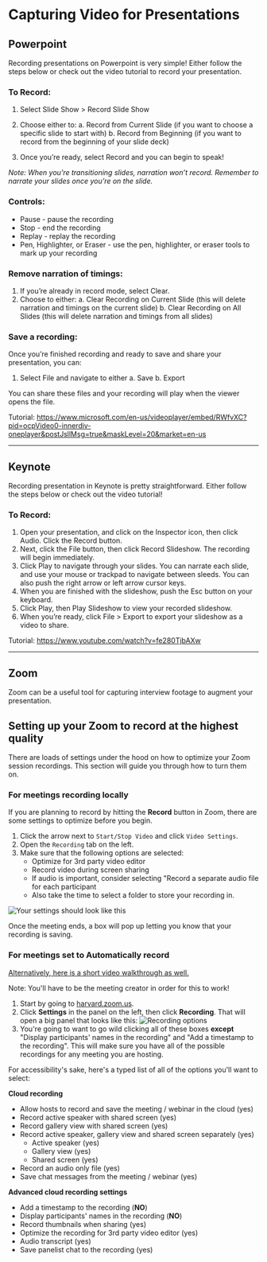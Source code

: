 # Capturing Video for Presentations

## Powerpoint
Recording presentations on Powerpoint is very simple! Either follow the steps below or check out the video tutorial to record your presentation.

### To Record:

1. Select Slide Show > Record Slide Show
1. Choose either to:
a. Record from Current Slide (if you want to choose a specific slide to start with)
b. Record from Beginning (if you want to record from the beginning of your slide deck)

3. Once you’re ready, select Record and you can begin to speak!

*Note: When you’re transitioning slides, narration won’t record. Remember to narrate your slides once you’re on the slide.*

### Controls:
- Pause - pause the recording
- Stop - end the recording
- Replay - replay the recording
- Pen, Highlighter, or Eraser - use the pen, highlighter, or eraser tools to mark up your recording

### Remove narration of timings:

1. If you’re already in record mode, select Clear.
2. Choose to either:
a. Clear Recording on Current Slide (this will delete narration and timings on the current slide)
b. Clear Recording on All Slides (this will delete narration and timings from all slides)

### Save a recording:

Once you’re finished recording and ready to save and share your presentation, you can:

1. Select File and navigate to either
a. Save
b. Export

You can share these files and your recording will play when the viewer opens the file.

Tutorial: 
[https://www.microsoft.com/en-us/videoplayer/embed/RWfvXC?pid=ocpVideo0-innerdiv-oneplayer&postJsllMsg=true&maskLevel=20&market=en-us
](https://www.microsoft.com/en-us/videoplayer/embed/RWfvXC?pid=ocpVideo0-innerdiv-oneplayer&postJsllMsg=true&maskLevel=20&market=en-us)

---

## Keynote
Recording presentation in Keynote is pretty straightforward. Either follow the steps below or check out the video tutorial!

### To Record:

1. Open your presentation, and click on the Inspector icon, then click Audio. Click the Record button.
2. Next, click the File button, then click Record Slideshow. The recording will begin immediately.
3. Click Play to navigate through your slides. You can narrate each slide, and use your mouse or trackpad to navigate between sleeds. You can also push the right arrow or left arrow cursor keys.
4. When you are finished with the slideshow, push the Esc button on your keyboard.
5. Click Play, then Play Slideshow to view your recorded slideshow.
6. When you’re ready, click File > Export to export your slideshow as a video to share.

Tutorial:
https://www.youtube.com/watch?v=fe280TjbAXw

---
## Zoom
Zoom can be a useful tool for capturing interview footage to augment your presentation.

## Setting up your Zoom to record at the highest quality
There are loads of settings under the hood on how to optimize your Zoom session recordings. This section will guide you through how to turn them on.

### For meetings recording locally
If you are planning to record by hitting the **Record** button in Zoom, there are some settings to optimize before you begin.

1. Click the arrow next to `Start/Stop Video` and click `Video Settings`. 
2. Open the `Recording` tab on the left.
3. Make sure that the following options are selected:
    * Optimize for 3rd party video editor
    * Record video during screen sharing
    * If audio is important, consider selecting "Record a separate audio file for each participant
    * Also take the time to select a folder to store your recording in.

![Your settings should look like this](https://files.slack.com/files-pri/T0HTW3H0V-F01B6HB7B4Z/screen_shot_2020-09-16_at_12.58.25_pm.png?pub_secret=7761739847)

Once the meeting ends, a box will pop up letting you know that your recording is saving.


### For meetings set to Automatically record
 [Alternatively, here is a short video walkthrough as well.](https://www.youtube.com/watch?v=Ty0CJH5yzWw&feature=youtu.be)

Note: You'll have to be the meeting creator in order for this to work!

1. Start by going to [harvard.zoom.us](harvard.zoom.us).
2. Click **Settings** in the panel on the left, then click **Recording**.
That will open a big panel that looks like this:
![Recording options](https://files.slack.com/files-pri/T0HTW3H0V-F0167140CE5/screen_shot_2020-06-22_at_11.49.27_am.png?pub_secret=f528e0fbaf)
3. You're going to want to go wild clicking all of these boxes **except** "Display participants' names in the recording" and "Add a timestamp to the recording". This will make sure you have all of the possible recordings for any meeting you are hosting.


For accessibility's sake, here's a typed list of all of the options you'll want to select:


**Cloud recording**

- Allow hosts to record and save the meeting / webinar in the cloud (yes)
- Record active speaker with shared screen (yes)
- Record gallery view with shared screen (yes)
- Record active speaker, gallery view and shared screen separately (yes)
   - Active speaker (yes)
  - Gallery view (yes)
  - Shared screen (yes)
- Record an audio only file (yes)
- Save chat messages from the meeting / webinar (yes)

**Advanced cloud recording settings**
- Add a timestamp to the recording (**NO**)
- Display participants' names in the recording (**NO**)
- Record thumbnails when sharing (yes)
- Optimize the recording for 3rd party video editor (yes)
- Audio transcript (yes)
- Save panelist chat to the recording (yes)
